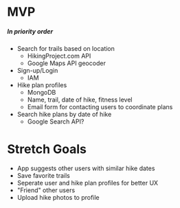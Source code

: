 # MVP

##### In priority order

- Search for trails based on location
  - HikingProject.com API 
  - Google Maps API geocoder
- Sign-up/Login
  - IAM
- Hike plan profiles
  - MongoDB
  - Name, trail, date of hike, fitness level
  - Email form for contacting users to coordinate plans
- Search hike plans by date of hike
  - Google Search API?
  
# Stretch Goals
  
  - App suggests other users with similar hike dates
  - Save favorite trails
  - Seperate user and hike plan profiles for better UX
  - "Friend" other users
  - Upload hike photos to profile
